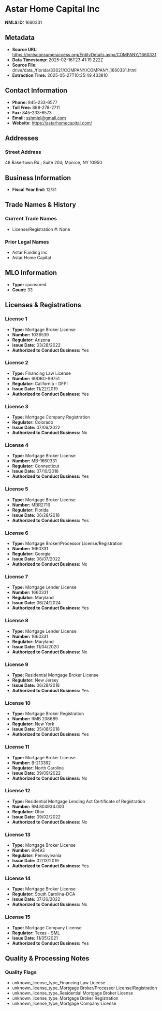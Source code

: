 # Astar Home Capital Inc

**NMLS ID:** 1660331

## Metadata
- **Source URL:** https://nmlsconsumeraccess.org/EntityDetails.aspx/COMPANY/1660331
- **Data Timestamp:** 2025-02-16T23:41:19.222Z
- **Source File:** drive/data_/florida/33021/COMPANY/COMPANY_1660331.html
- **Extraction Time:** 2025-05-27T10:35:49.433810

## Contact Information
- **Phone:** 845-233-6577
- **Toll Free:** 888-278-2711
- **Fax:** 845-233-6573
- **Email:** sshmiel@gmail.com
- **Website:** https://astarhomecapital.com/

## Addresses
### Street Address
48 Bakertown Rd.; Suite 204; Monroe, NY 10950

## Business Information
- **Fiscal Year End:** 12/31

## Trade Names & History
### Current Trade Names
- License/Registration #: None

### Prior Legal Names
- Astar Funding Inc
- Astar Home Capital

## MLO Information
- **Type:** sponsored
- **Count:** 33

## Licenses & Registrations

### License 1
- **Type:** Mortgage Broker License
- **Number:** 1036539
- **Regulator:** Arizona
- **Issue Date:** 03/28/2022
- **Authorized to Conduct Business:** Yes

### License 2
- **Type:** Financing Law License
- **Number:** 60DBO-99751
- **Regulator:** California - DFPI
- **Issue Date:** 11/22/2019
- **Authorized to Conduct Business:** Yes

### License 3
- **Type:** Mortgage Company Registration
- **Regulator:** Colorado
- **Issue Date:** 07/06/2022
- **Authorized to Conduct Business:** No

### License 4
- **Type:** Mortgage Broker License
- **Number:** MB-1660331
- **Regulator:** Connecticut
- **Issue Date:** 07/10/2018
- **Authorized to Conduct Business:** Yes

### License 5
- **Type:** Mortgage Broker License
- **Number:** MBR2716
- **Regulator:** Florida
- **Issue Date:** 06/28/2018
- **Authorized to Conduct Business:** Yes

### License 6
- **Type:** Mortgage Broker/Processor License/Registration
- **Number:** 1660331
- **Regulator:** Georgia
- **Issue Date:** 06/07/2022
- **Authorized to Conduct Business:** No

### License 7
- **Type:** Mortgage Lender License
- **Number:** 1660331
- **Regulator:** Maryland
- **Issue Date:** 06/24/2024
- **Authorized to Conduct Business:** Yes

### License 8
- **Type:** Mortgage Lender License
- **Number:** 1660331
- **Regulator:** Maryland
- **Issue Date:** 11/04/2020
- **Authorized to Conduct Business:** No

### License 9
- **Type:** Residential Mortgage Broker License
- **Regulator:** New Jersey
- **Issue Date:** 06/28/2018
- **Authorized to Conduct Business:** Yes

### License 10
- **Type:** Mortgage Broker Registration
- **Number:** RMB 208689
- **Regulator:** New York
- **Issue Date:** 05/08/2018
- **Authorized to Conduct Business:** Yes

### License 11
- **Type:** Mortgage Broker License
- **Number:** B-213362
- **Regulator:** North Carolina
- **Issue Date:** 09/09/2022
- **Authorized to Conduct Business:** No

### License 12
- **Type:** Residential Mortgage Lending Act Certificate of Registration
- **Number:** RM.804934.000
- **Regulator:** Ohio
- **Issue Date:** 09/02/2022
- **Authorized to Conduct Business:** No

### License 13
- **Type:** Mortgage Broker License
- **Number:** 69493
- **Regulator:** Pennsylvania
- **Issue Date:** 02/13/2019
- **Authorized to Conduct Business:** Yes

### License 14
- **Type:** Mortgage Broker License
- **Regulator:** South Carolina-DCA
- **Issue Date:** 07/26/2022
- **Authorized to Conduct Business:** No

### License 15
- **Type:** Mortgage Company License
- **Regulator:** Texas - SML
- **Issue Date:** 11/05/2021
- **Authorized to Conduct Business:** Yes

## Quality & Processing Notes
### Quality Flags
- unknown_license_type_Financing Law License
- unknown_license_type_Mortgage Broker/Processor License/Registration
- unknown_license_type_Residential Mortgage Broker License
- unknown_license_type_Mortgage Broker Registration
- unknown_license_type_Mortgage Company License
